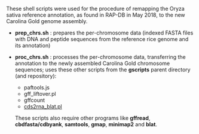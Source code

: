 These shell scripts were used for the procedure of remapping the Oryza sativa reference annotation, as found in RAP-DB in May 2018, 
to the new Carolina Gold genome assembly.

* **prep_chrs.sh** : prepares the per-chromosome data (indexed FASTA 
  files with DNA and peptide sequences from the reference rice genome and its annotation)
* **proc_chrs.sh** : processes the per-chromosome data, transferring the annotation to the newly assembled Carolina Gold chromosome sequences; uses these other scripts from the __gscripts__ parent directory (and repository):
  * paftools.js
  * gff_liftover.pl 
  * gffcount
  * [cds2rna_blat.pl](https://github.com/gpertea/gscripts/blob/master/cds2rna_blat.pl) 
  
  These scripts also require other programs like **gffread**, **cbdfasta/cdbyank**, **samtools**, **gmap**, **minimap2** 
  and **blat**.
  
